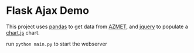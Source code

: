 # Flask Ajax Demo

This project uses [pandas](https://pandas.pydata.org/) to get data from [AZMET](https://cals.arizona.edu/AZMET/), and [jquery](https://jquery.com/) to populate a [chart.js](https://www.chartjs.org/) chart.

run `python main.py` to start the webserver